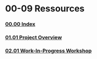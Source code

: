 # 00-09 Ressources


### [00.00 Index](00%20Index/00.00%20Index.md)
### [01.01 Project Overview](01%20About/01.01%20Project%20Overview.md)
### [02.01 Work-In-Progress Workshop](02%20Marks/02.01%20Work-In-Progress%20Workshop.md)